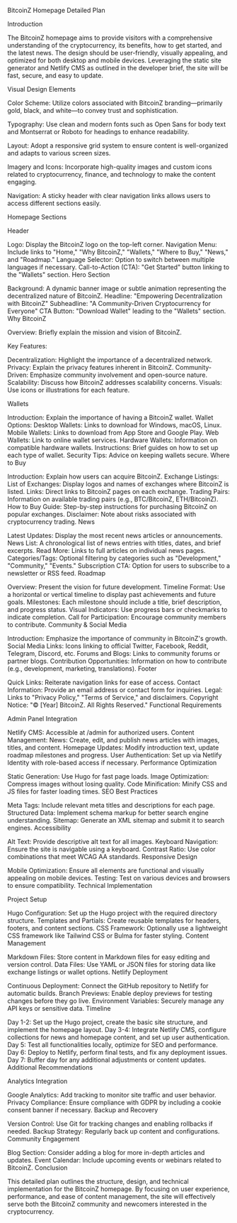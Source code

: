 BitcoinZ Homepage Detailed Plan

Introduction

The BitcoinZ homepage aims to provide visitors with a comprehensive understanding of the cryptocurrency, its benefits, how to get started, and the latest news. The design should be user-friendly, visually appealing, and optimized for both desktop and mobile devices. Leveraging the static site generator and Netlify CMS as outlined in the developer brief, the site will be fast, secure, and easy to update.

Visual Design Elements

Color Scheme: Utilize colors associated with BitcoinZ branding—primarily gold, black, and white—to convey trust and sophistication.

Typography: Use clean and modern fonts such as Open Sans for body text and Montserrat or Roboto for headings to enhance readability.

Layout: Adopt a responsive grid system to ensure content is well-organized and adapts to various screen sizes.

Imagery and Icons: Incorporate high-quality images and custom icons related to cryptocurrency, finance, and technology to make the content engaging.

Navigation: A sticky header with clear navigation links allows users to access different sections easily.

Homepage Sections

Header

Logo: Display the BitcoinZ logo on the top-left corner.
Navigation Menu: Include links to "Home," "Why BitcoinZ," "Wallets," "Where to Buy," "News," and "Roadmap."
Language Selector: Option to switch between multiple languages if necessary.
Call-to-Action (CTA): "Get Started" button linking to the "Wallets" section.
Hero Section

Background: A dynamic banner image or subtle animation representing the decentralized nature of BitcoinZ.
Headline: "Empowering Decentralization with BitcoinZ"
Subheadline: "A Community-Driven Cryptocurrency for Everyone"
CTA Button: "Download Wallet" leading to the "Wallets" section.
Why BitcoinZ

Overview: Briefly explain the mission and vision of BitcoinZ.

Key Features:

Decentralization: Highlight the importance of a decentralized network.
Privacy: Explain the privacy features inherent in BitcoinZ.
Community-Driven: Emphasize community involvement and open-source nature.
Scalability: Discuss how BitcoinZ addresses scalability concerns.
Visuals: Use icons or illustrations for each feature.

Wallets

Introduction: Explain the importance of having a BitcoinZ wallet.
Wallet Options:
Desktop Wallets: Links to download for Windows, macOS, Linux.
Mobile Wallets: Links to download from App Store and Google Play.
Web Wallets: Link to online wallet services.
Hardware Wallets: Information on compatible hardware wallets.
Instructions: Brief guides on how to set up each type of wallet.
Security Tips: Advice on keeping wallets secure.
Where to Buy

Introduction: Explain how users can acquire BitcoinZ.
Exchange Listings:
List of Exchanges: Display logos and names of exchanges where BitcoinZ is listed.
Links: Direct links to BitcoinZ pages on each exchange.
Trading Pairs: Information on available trading pairs (e.g., BTC/BitcoinZ, ETH/BitcoinZ).
How to Buy Guide:
Step-by-step instructions for purchasing BitcoinZ on popular exchanges.
Disclaimer: Note about risks associated with cryptocurrency trading.
News

Latest Updates: Display the most recent news articles or announcements.
News List: A chronological list of news entries with titles, dates, and brief excerpts.
Read More: Links to full articles on individual news pages.
Categories/Tags: Optional filtering by categories such as "Development," "Community," "Events."
Subscription CTA: Option for users to subscribe to a newsletter or RSS feed.
Roadmap

Overview: Present the vision for future development.
Timeline Format: Use a horizontal or vertical timeline to display past achievements and future goals.
Milestones: Each milestone should include a title, brief description, and progress status.
Visual Indicators: Use progress bars or checkmarks to indicate completion.
Call for Participation: Encourage community members to contribute.
Community & Social Media

Introduction: Emphasize the importance of community in BitcoinZ's growth.
Social Media Links: Icons linking to official Twitter, Facebook, Reddit, Telegram, Discord, etc.
Forums and Blogs: Links to community forums or partner blogs.
Contribution Opportunities: Information on how to contribute (e.g., development, marketing, translations).
Footer

Quick Links: Reiterate navigation links for ease of access.
Contact Information: Provide an email address or contact form for inquiries.
Legal: Links to "Privacy Policy," "Terms of Service," and disclaimers.
Copyright Notice: "© [Year] BitcoinZ. All Rights Reserved."
Functional Requirements

Admin Panel Integration

Netlify CMS: Accessible at /admin for authorized users.
Content Management:
News: Create, edit, and publish news articles with images, titles, and content.
Homepage Updates: Modify introduction text, update roadmap milestones and progress.
User Authentication: Set up via Netlify Identity with role-based access if necessary.
Performance Optimization

Static Generation: Use Hugo for fast page loads.
Image Optimization: Compress images without losing quality.
Code Minification: Minify CSS and JS files for faster loading times.
SEO Best Practices

Meta Tags: Include relevant meta titles and descriptions for each page.
Structured Data: Implement schema markup for better search engine understanding.
Sitemap: Generate an XML sitemap and submit it to search engines.
Accessibility

Alt Text: Provide descriptive alt text for all images.
Keyboard Navigation: Ensure the site is navigable using a keyboard.
Contrast Ratio: Use color combinations that meet WCAG AA standards.
Responsive Design

Mobile Optimization: Ensure all elements are functional and visually appealing on mobile devices.
Testing: Test on various devices and browsers to ensure compatibility.
Technical Implementation

Project Setup

Hugo Configuration: Set up the Hugo project with the required directory structure.
Templates and Partials: Create reusable templates for headers, footers, and content sections.
CSS Framework: Optionally use a lightweight CSS framework like Tailwind CSS or Bulma for faster styling.
Content Management

Markdown Files: Store content in Markdown files for easy editing and version control.
Data Files: Use YAML or JSON files for storing data like exchange listings or wallet options.
Netlify Deployment

Continuous Deployment: Connect the GitHub repository to Netlify for automatic builds.
Branch Previews: Enable deploy previews for testing changes before they go live.
Environment Variables: Securely manage any API keys or sensitive data.
Timeline

Day 1-2: Set up the Hugo project, create the basic site structure, and implement the homepage layout.
Day 3-4: Integrate Netlify CMS, configure collections for news and homepage content, and set up user authentication.
Day 5: Test all functionalities locally, optimize for SEO and performance.
Day 6: Deploy to Netlify, perform final tests, and fix any deployment issues.
Day 7: Buffer day for any additional adjustments or content updates.
Additional Recommendations

Analytics Integration

Google Analytics: Add tracking to monitor site traffic and user behavior.
Privacy Compliance: Ensure compliance with GDPR by including a cookie consent banner if necessary.
Backup and Recovery

Version Control: Use Git for tracking changes and enabling rollbacks if needed.
Backup Strategy: Regularly back up content and configurations.
Community Engagement

Blog Section: Consider adding a blog for more in-depth articles and updates.
Event Calendar: Include upcoming events or webinars related to BitcoinZ.
Conclusion

This detailed plan outlines the structure, design, and technical implementation for the BitcoinZ homepage. By focusing on user experience, performance, and ease of content management, the site will effectively serve both the BitcoinZ community and newcomers interested in the cryptocurrency.